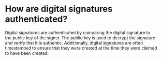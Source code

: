 # How are digital signatures authenticated?

Digital signatures are authenticated by comparing the digital signature to the public key of the signer. The public key is used to decrypt the signature and verify that it is authentic. Additionally, digital signatures are often timestamped to ensure that they were created at the time they were claimed to have been created.
